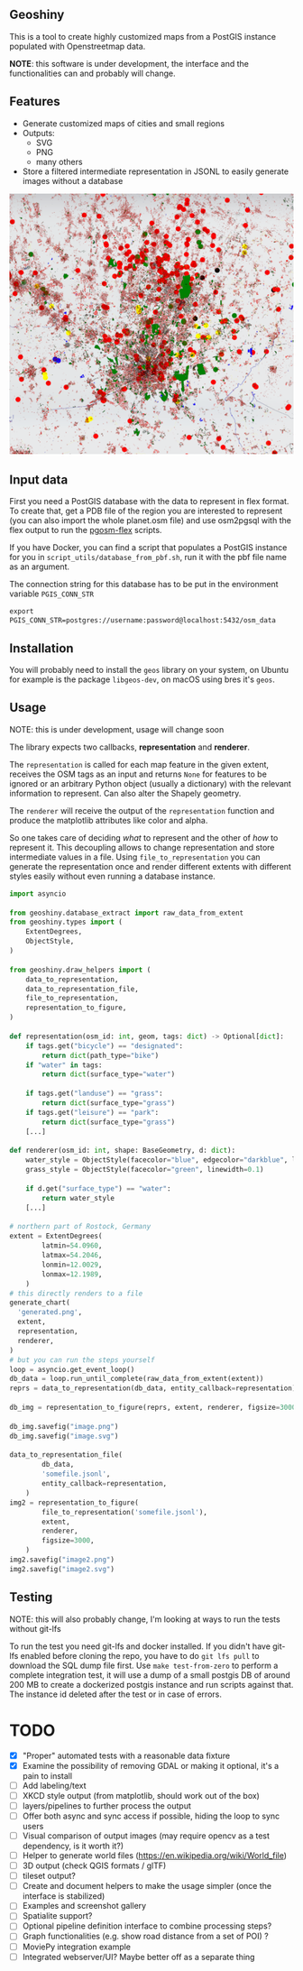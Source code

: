## Geoshiny

This is a tool to create highly customized maps from a PostGIS instance populated with Openstreetmap data.

__NOTE__: this software is under development, the interface and the functionalities can and probably will change.

## Features

* Generate customized maps of cities and small regions
* Outputs:
  * SVG
  * PNG
  * many others
* Store a filtered intermediate representation in JSONL to easily generate images without a database

![example generated map](example.png)


## Input data

First you need a PostGIS database with the data to represent in flex format. To create that, get a PDB file of the region you are interested to represent (you can also import the whole planet.osm file) and use osm2pgsql with the flex output to run the [pgosm-flex](https://github.com/rustprooflabs/pgosm-flex) scripts.

If you have Docker, you can find a script that populates a PostGIS instance for you in `script_utils/database_from_pbf.sh`, run it with the pbf file name as an argument.

The connection string for this database has to be put in the environment variable `PGIS_CONN_STR`

    export PGIS_CONN_STR=postgres://username:password@localhost:5432/osm_data

## Installation

You will probably need to install the `geos` library on your system, on Ubuntu for example is the package `libgeos-dev`, on macOS using bres it's `geos`.
## Usage

NOTE: this is under development, usage will change soon

The library expects two callbacks, __representation__ and __renderer__.

The `representation` is called for each map feature in the given extent, receives the OSM tags as an input and returns `None` for features to be ignored or an arbitrary Python object (usually a dictionary) with the relevant information to represent. Can also alter the Shapely geometry.

The `renderer` will receive the output of the `representation` function and produce the matplotlib attributes like color and alpha.

So one takes care of deciding *what* to represent and the other of *how* to represent it. This decoupling allows to change representation and store intermediate values in a file.
Using `file_to_representation` you can generate the representation once and render different extents with different styles easily without even running a database instance.

```python
import asyncio

from geoshiny.database_extract import raw_data_from_extent
from geoshiny.types import (
    ExtentDegrees,
    ObjectStyle,
)

from geoshiny.draw_helpers import (
    data_to_representation,
    data_to_representation_file,
    file_to_representation,
    representation_to_figure,
)

def representation(osm_id: int, geom, tags: dict) -> Optional[dict]:
    if tags.get("bicycle") == "designated":
        return dict(path_type="bike")
    if "water" in tags:
        return dict(surface_type="water")

    if tags.get("landuse") == "grass":
        return dict(surface_type="grass")
    if tags.get("leisure") == "park":
        return dict(surface_type="grass")
    [...]

def renderer(osm_id: int, shape: BaseGeometry, d: dict):
    water_style = ObjectStyle(facecolor="blue", edgecolor="darkblue", linewidth=0.1)
    grass_style = ObjectStyle(facecolor="green", linewidth=0.1)

    if d.get("surface_type") == "water":
        return water_style
    [...]

# northern part of Rostock, Germany
extent = ExtentDegrees(
        latmin=54.0960,
        latmax=54.2046,
        lonmin=12.0029,
        lonmax=12.1989,
    )
# this directly renders to a file
generate_chart(
  'generated.png',
  extent,
  representation,
  renderer,
)
# but you can run the steps yourself
loop = asyncio.get_event_loop()
db_data = loop.run_until_complete(raw_data_from_extent(extent))
reprs = data_to_representation(db_data, entity_callback=representation)

db_img = representation_to_figure(reprs, extent, renderer, figsize=3000)

db_img.savefig("image.png")
db_img.savefig("image.svg")

data_to_representation_file(
        db_data,
        'somefile.jsonl',
        entity_callback=representation,
    )
img2 = representation_to_figure(
        file_to_representation('somefile.jsonl'),
        extent,
        renderer,
        figsize=3000,
    )
img2.savefig("image2.png")
img2.savefig("image2.svg")

```

## Testing

NOTE: this will also probably change, I'm looking at ways to run the tests without git-lfs

To run the test you need git-lfs and docker installed. If you didn't have git-lfs enabled before cloning the repo, you have to do `git lfs pull` to download the SQL dump file first.
Use `make test-from-zero` to perform a complete integration test, it will use a dump of a small postgis DB of around 200 MB to create a dockerized postgis instance and run scripts against that. The instance id deleted after the test or in case of errors.

# TODO

- [x] "Proper" automated tests with a reasonable data fixture
- [x] Examine the possibility of removing GDAL or making it optional, it's a pain to install
- [ ] Add labeling/text
- [ ] XKCD style output (from matplotlib, should work out of the box)
- [ ] layers/pipelines to further process the output
- [ ] Offer both async and sync access if possible, hiding the loop to sync users
- [ ] Visual comparison of output images (may require opencv as a test dependency, is it worth it?)
- [ ] Helper to generate world files (https://en.wikipedia.org/wiki/World_file)
- [ ] 3D output (check QGIS formats / glTF)
- [ ] tileset output?
- [ ] Create and document helpers to make the usage simpler (once the interface is stabilized)
- [ ] Examples and screenshot gallery
- [ ] Spatialite support?
- [ ] Optional pipeline definition interface to combine processing steps?
- [ ] Graph functionalities (e.g. show road distance from a set of POI) ?
- [ ] MoviePy integration example
- [ ] Integrated webserver/UI? Maybe better off as a separate thing
